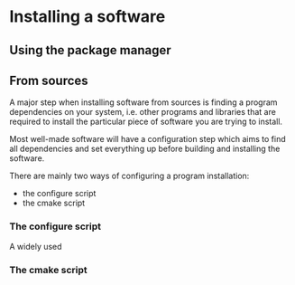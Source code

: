 ---
---

# Installing a software

## Using the package manager


## From sources

A major step when installing software from sources is finding a program
dependencies on your system, i.e. other programs and libraries that are required
to install the particular piece of software you are trying to install.

Most well-made software will have a configuration step which aims to find
all dependencies and set everything up before building and installing the
software.

There are mainly two ways of configuring a program installation:

- the configure script
- the cmake script


### The configure script

A widely used 


### The cmake script